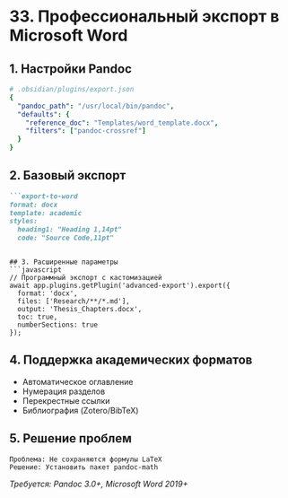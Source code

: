 # 33. Профессиональный экспорт в Microsoft Word

## 1. Настройки Pandoc
```yaml
# .obsidian/plugins/export.json
{
  "pandoc_path": "/usr/local/bin/pandoc",
  "defaults": {
    "reference_doc": "Templates/word_template.docx",
    "filters": ["pandoc-crossref"]
  }
}
```

## 2. Базовый экспорт
```markdown
```export-to-word
format: docx
template: academic
styles:
  heading1: "Heading 1,14pt"
  code: "Source Code,11pt"
```
```

## 3. Расширенные параметры
```javascript
// Программный экспорт с кастомизацией
await app.plugins.getPlugin('advanced-export').export({
  format: 'docx',
  files: ['Research/**/*.md'],
  output: 'Thesis_Chapters.docx',
  toc: true,
  numberSections: true
});
```

## 4. Поддержка академических форматов
- Автоматическое оглавление
- Нумерация разделов
- Перекрестные ссылки
- Библиография (Zotero/BibTeX)

## 5. Решение проблем
```troubleshooting
Проблема: Не сохраняются формулы LaTeX
Решение: Установить пакет pandoc-math
```

*Требуется: Pandoc 3.0+, Microsoft Word 2019+*